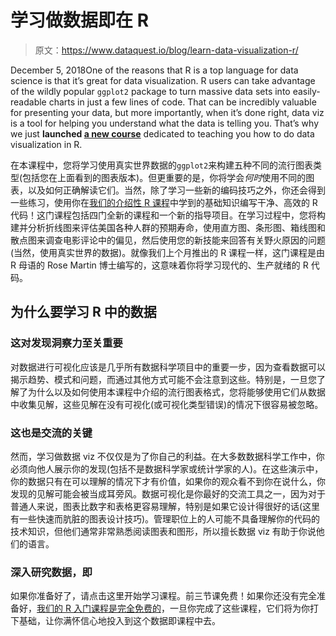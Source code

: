 # 学习做数据即在 R

> 原文：<https://www.dataquest.io/blog/learn-data-visualization-r/>

December 5, 2018One of the reasons that R is a top language for data science is that it’s great for data visualization. R users can take advantage of the wildly popular `ggplot2` package to turn massive data sets into easily-readable charts in just a few lines of code. That can be incredibly valuable for presenting your data, but more importantly, when it’s done right, data viz is a tool for helping you understand what the data is telling you. That’s why we just **launched [a new course](https://www.dataquest.io/course/r-data-viz)** dedicated to teaching you how to do data visualization in R.

在本课程中，您将学习使用真实世界数据的`ggplot2`来构建五种不同的流行图表类型(包括您在上面看到的图表版本)。但更重要的是，你将学会*何时*使用不同的图表，以及如何正确解读它们。当然，除了学习一些新的编码技巧之外，你还会得到一些练习，使用你在[我们的介绍性 R 课程](https://www.dataquest.io/course/introduction-to-data-analysis-in-r/)中学到的基础知识编写干净、高效的 R 代码！这门课程包括四门全新的课程和一个新的指导项目。在学习过程中，您将构建并分析折线图来评估美国各种人群的预期寿命，使用直方图、条形图、箱线图和散点图来调查电影评论中的偏见，然后使用您的新技能来回答有关野火原因的问题(当然，使用真实世界的数据)。就像我们上个月推出的 R 课程一样，这门课程是由 R 母语的 Rose Martin 博士编写的，这意味着你将学习现代的、生产就绪的 R 代码。

## 为什么要学习 R 中的数据

### 这对发现洞察力至关重要

对数据进行可视化应该是几乎所有数据科学项目中的重要一步，因为查看数据可以揭示趋势、模式和问题，而通过其他方式可能不会注意到这些。特别是，一旦您了解了为什么以及如何使用本课程中介绍的流行图表格式，您将能够使用它们从数据中收集见解，这些见解在没有可视化(或可视化类型错误)的情况下很容易被忽略。

### 这也是交流的关键

然而，学习做数据 viz 不仅仅是为了你自己的利益。在大多数数据科学工作中，你必须向他人展示你的发现(包括不是数据科学家或统计学家的人)。在这些演示中，你的数据只有在可以理解的情况下才有价值，如果你的观众看不到你在说什么，你发现的见解可能会被当成耳旁风。数据可视化是你最好的交流工具之一，因为对于普通人来说，图表比数字和表格更容易理解，特别是如果它设计得很好的话(这里有一些快速而肮脏的图表设计技巧)。管理职位上的人可能不具备理解你的代码的技术知识，但他们通常非常熟悉阅读图表和图形，所以擅长数据 viz 有助于你说他们的语言。

### 深入研究数据，即

如果你准备好了，请点击这里开始学习课程。前三节课免费！如果你还没有完全准备好，[我们的 R 入门课程是完全免费的](https://www.dataquest.io/course/introduction-to-data-analysis-in-r/)，一旦你完成了这些课程，它们将为你打下基础，让你满怀信心地投入到这个数据即课程中去。